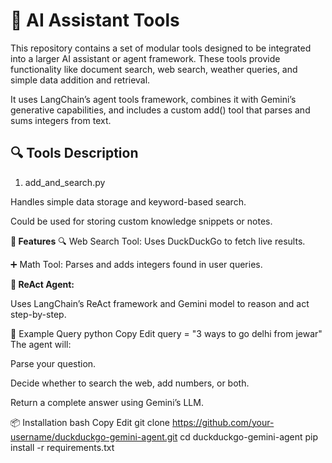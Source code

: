 # 🔧 AI Assistant Tools


This repository contains a set of modular tools designed to be integrated into a larger AI assistant or agent framework. These tools provide functionality like document search, web search, weather queries, and simple data addition and retrieval.

It uses LangChain’s agent tools framework, combines it with Gemini’s generative capabilities, and includes a custom add() tool that parses and sums integers from text.


## 🔍 Tools Description

1. add_and_search.py
   
Handles simple data storage and keyword-based search.

Could be used for storing custom knowledge snippets or notes.


**🧠 Features**
🔍 Web Search Tool: Uses DuckDuckGo to fetch live results.

➕ Math Tool: Parses and adds integers found in user queries.

**🤖 ReAct Agent:**

Uses LangChain’s ReAct framework and Gemini model to reason and act step-by-step.

🚀 Example Query
python
Copy
Edit
query = "3 ways to go delhi from jewar"
The agent will:

Parse your question.

Decide whether to search the web, add numbers, or both.

Return a complete answer using Gemini’s LLM.

📦 Installation
bash
Copy
Edit
git clone https://github.com/your-username/duckduckgo-gemini-agent.git
cd duckduckgo-gemini-agent
pip install -r requirements.txt
